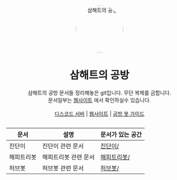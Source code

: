 <div align="center">
    <img src="https://avatars.githubusercontent.com/u/85431246?s=400&u=c6fd81fd31cd872fe05ab2e49021fe3b69cd29ea&v=4" alt="삼해트의 공방" height="128" style="border-radius: 50%">
    <h1>삼해트의 공방</h1>
</div>
<div align="center">
    삼해트의 공방 문서들 정리해놓은 git입니다. 무단 복제를 금합니다.<br> 문서일부는 <a href="https://devht.xyz">웹사이트</a> 에서 확인하실수 있습니다.
    <br><br>
    <a href="https://discord.gg/TD9BvMxhP6">디스코드 서버</a> | <a href="https://devht.xyz">웹사이트</a> | <a href="https://guide.devht.tech">공방 봇 가이드</a>
</div>

##

| 문서 | 설명 | 문서가 있는 공간 |
| ---------- | ---------------------------- | ---------------- |
| 진단이 | 진단이 관련 문서 | [진단이/](진단이/) |
| 해피트리봇 | 해피트리봇 관련 문서 | [해피트리봇/](해피트리봇/) |
| 허브봇 | 허브봇 관련 문서 | [허브봇/](허브봇/) |
